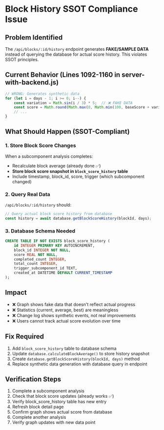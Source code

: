 # Block History SSOT Compliance Issue

## Problem Identified
The `/api/blocks/:id/history` endpoint generates **FAKE/SAMPLE DATA** instead of querying the database for actual score history. This violates SSOT principles.

## Current Behavior (Lines 1092-1160 in server-with-backend.js)
```javascript
// WRONG: Generates synthetic data
for (let i = days - 1; i >= 0; i--) {
    const variation = Math.sin(i / 3) * 5;  // ❌ FAKE DATA
    const score = Math.round(Math.max(0, Math.min(100, baseScore + variation)));
    // ...
}
```

## What Should Happen (SSOT-Compliant)

### 1. Store Block Score Changes
When a subcomponent analysis completes:
- Recalculate block average (already done ✅)
- **Store block score snapshot in `block_score_history` table**
- Include timestamp, block_id, score, trigger (which subcomponent changed)

### 2. Query Real Data
`/api/blocks/:id/history` should:
```javascript
// Query actual block score history from database
const history = await database.getBlockScoreHistory(blockId, days);
```

### 3. Database Schema Needed
```sql
CREATE TABLE IF NOT EXISTS block_score_history (
    id INTEGER PRIMARY KEY AUTOINCREMENT,
    block_id INTEGER NOT NULL,
    score REAL NOT NULL,
    completed_count INTEGER,
    total_count INTEGER,
    trigger_subcomponent_id TEXT,
    created_at DATETIME DEFAULT CURRENT_TIMESTAMP
);
```

## Impact
- ❌ Graph shows fake data that doesn't reflect actual progress
- ❌ Statistics (current, average, best) are meaningless
- ❌ Change log shows synthetic events, not real improvements
- ❌ Users cannot track actual score evolution over time

## Fix Required
1. Add `block_score_history` table to database schema
2. Update `database.calculateBlockAverage()` to store history snapshot
3. Create `database.getBlockScoreHistory(blockId, days)` method
4. Replace synthetic data generation with database query in endpoint

## Verification Steps
1. Complete a subcomponent analysis
2. Check that block score updates (already works ✅)
3. Verify block_score_history table has new entry
4. Refresh block detail page
5. Confirm graph shows actual score from database
6. Complete another analysis
7. Verify graph updates with new data point